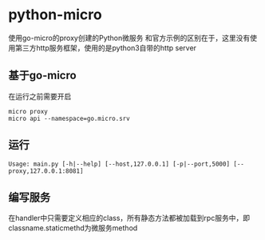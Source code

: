 # python-micro
使用go-micro的proxy创建的Python微服务
和官方示例的区别在于，这里没有使用第三方http服务框架，使用的是python3自带的http server

## 基于go-micro
在运行之前需要开启
```
micro proxy
micro api --namespace=go.micro.srv
```

## 运行
```
Usage: main.py [-h|--help] [--host,127.0.0.1] [-p|--port,5000] [--proxy,127.0.0.1:8081]
```

## 编写服务
在handler中只需要定义相应的class，所有静态方法都被加载到rpc服务中，即classname.staticmethd为微服务method



